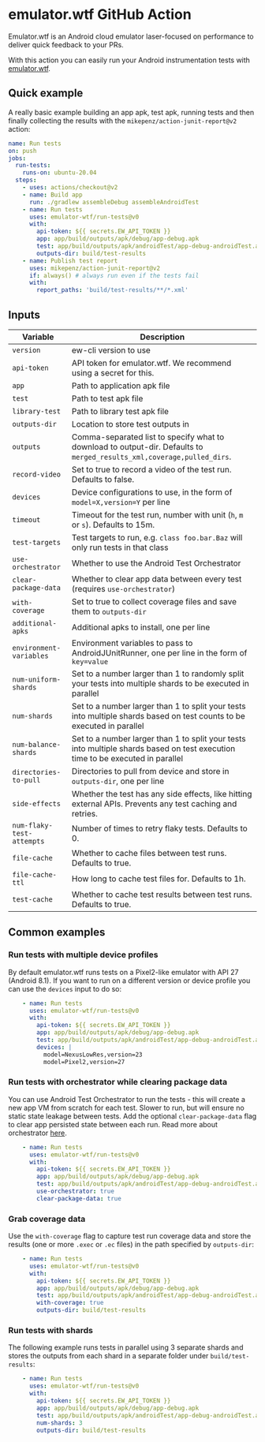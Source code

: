# emulator.wtf GitHub Action

Emulator.wtf is an Android cloud emulator laser-focused on performance to
deliver quick feedback to your PRs.

With this action you can easily run your Android instrumentation tests with
[emulator.wtf](https://emulator.wtf).

## Quick example

A really basic example building an app apk, test apk, running tests and then
finally collecting the results with the `mikepenz/action-junit-report@v2`
action:

```yaml
name: Run tests
on: push
jobs:
  run-tests:
    runs-on: ubuntu-20.04
  steps:
    - uses: actions/checkout@v2
    - name: Build app
      run: ./gradlew assembleDebug assembleAndroidTest
    - name: Run tests
      uses: emulator-wtf/run-tests@v0
      with:
        api-token: ${{ secrets.EW_API_TOKEN }}
        app: app/build/outputs/apk/debug/app-debug.apk
        test: app/build/outputs/apk/androidTest/app-debug-androidTest.apk
        outputs-dir: build/test-results
    - name: Publish test report
      uses: mikepenz/action-junit-report@v2
      if: always() # always run even if the tests fail
      with:
        report_paths: 'build/test-results/**/*.xml'
```

## Inputs

| Variable                  | Description                                                                                                                    |
|---------------------------|--------------------------------------------------------------------------------------------------------------------------------|
| `version`                 | ew-cli version to use                                                                                                          |
| `api-token`               | API token for emulator.wtf. We recommend using a secret for this.                                                              |
| `app`                     | Path to application apk file                                                                                                   |
| `test`                    | Path to test apk file                                                                                                          |
| `library-test`            | Path to library test apk file                                                                                                  |
| `outputs-dir`             | Location to store test outputs in                                                                                              |
| `outputs`                 | Comma-separated list to specify what to download to output-dir. Defaults to `merged_results_xml,coverage,pulled_dirs`.         |
| `record-video`            | Set to true to record a video of the test run. Defaults to false.                                                              |
| `devices`                 | Device configurations to use, in the form of `model=X,version=Y` per line                                                      |
| `timeout`                 | Timeout for the test run, number with unit (`h`, `m` or `s`). Defaults to 15m.                                                 |
| `test-targets`            | Test targets to run, e.g. `class foo.bar.Baz` will only run tests in that class                                                |
| `use-orchestrator`        | Whether to use the Android Test Orchestrator                                                                                   |
| `clear-package-data`      | Whether to clear app data between every test (requires `use-orchestrator`)                                                     |
| `with-coverage`           | Set to true to collect coverage files and save them to `outputs-dir`                                                           |
| `additional-apks`         | Additional apks to install, one per line                                                                                       |
| `environment-variables`   | Environment variables to pass to AndroidJUnitRunner, one per line in the form of `key=value`                                   |
| `num-uniform-shards`      | Set to a number larger than 1 to randomly split your tests into multiple shards to be executed in parallel                     |
| `num-shards`              | Set to a number larger than 1 to split your tests into multiple shards based on test counts to be executed in parallel         |
| `num-balance-shards`      | Set to a number larger than 1 to split your tests into multiple shards based on test execution time to be executed in parallel |
| `directories-to-pull`     | Directories to pull from device and store in `outputs-dir`, one per line                                                       |
| `side-effects`            | Whether the test has any side effects, like hitting external APIs. Prevents any test caching and retries.                      |
| `num-flaky-test-attempts` | Number of times to retry flaky tests. Defaults to 0.                                                                           |
| `file-cache`              | Whether to cache files between test runs. Defaults to true.                                                                    |
| `file-cache-ttl`          | How long to cache test files for. Defaults to 1h.                                                                              |
| `test-cache`              | Whether to cache test results between test runs. Defaults to true.                                                             |

## Common examples

### Run tests with multiple device profiles

By default emulator.wtf runs tests on a Pixel2-like emulator with API 27
(Android 8.1). If you want to run on a different version or device profile you
can use the `devices` input to do so:

```yaml
    - name: Run tests
      uses: emulator-wtf/run-tests@v0
      with:
        api-token: ${{ secrets.EW_API_TOKEN }}
        app: app/build/outputs/apk/debug/app-debug.apk
        test: app/build/outputs/apk/androidTest/app-debug-androidTest.apk
        devices: |
          model=NexusLowRes,version=23
          model=Pixel2,version=27
```

### Run tests with orchestrator while clearing package data

You can use Android Test Orchestrator to run the tests - this will create a new
app VM from scratch for each test. Slower to run, but will ensure no static
state leakage between tests. Add the optional `clear-package-data` flag to clear
app persisted state between each run. Read more about orchestrator
[here](https://developer.android.com/training/testing/junit-runner#using-android-test-orchestrator).

```yaml
    - name: Run tests
      uses: emulator-wtf/run-tests@v0
      with:
        api-token: ${{ secrets.EW_API_TOKEN }}
        app: app/build/outputs/apk/debug/app-debug.apk
        test: app/build/outputs/apk/androidTest/app-debug-androidTest.apk
        use-orchestrator: true
        clear-package-data: true
```

### Grab coverage data

Use the `with-coverage` flag to capture test run coverage data and store the
results (one or more `.exec` or `.ec` files) in the path specified by
`outputs-dir`:

```yaml
    - name: Run tests
      uses: emulator-wtf/run-tests@v0
      with:
        api-token: ${{ secrets.EW_API_TOKEN }}
        app: app/build/outputs/apk/debug/app-debug.apk
        test: app/build/outputs/apk/androidTest/app-debug-androidTest.apk
        with-coverage: true
        outputs-dir: build/test-results
```


### Run tests with shards

The following example runs tests in parallel using 3 separate shards and stores
the outputs from each shard in a separate folder under `build/test-results`:

```yaml
    - name: Run tests
      uses: emulator-wtf/run-tests@v0
      with:
        api-token: ${{ secrets.EW_API_TOKEN }}
        app: app/build/outputs/apk/debug/app-debug.apk
        test: app/build/outputs/apk/androidTest/app-debug-androidTest.apk
        num-shards: 3
        outputs-dir: build/test-results
```
